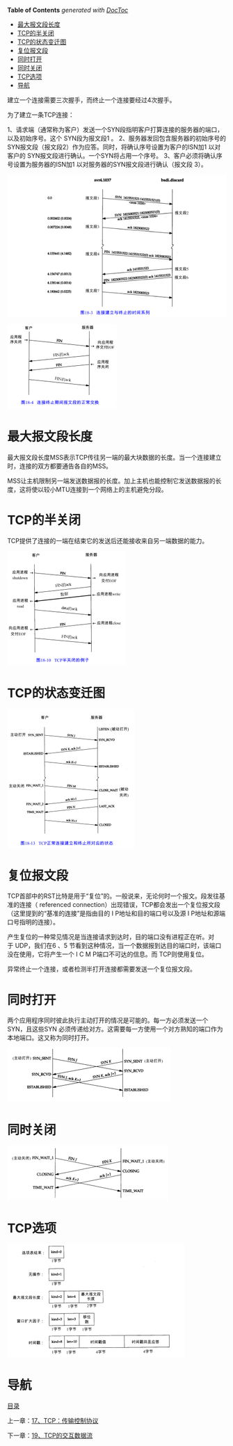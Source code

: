 <!-- START doctoc generated TOC please keep comment here to allow auto update -->
<!-- DON'T EDIT THIS SECTION, INSTEAD RE-RUN doctoc TO UPDATE -->
**Table of Contents**  *generated with [DocToc](https://github.com/thlorenz/doctoc)*

- [最大报文段长度](#%E6%9C%80%E5%A4%A7%E6%8A%A5%E6%96%87%E6%AE%B5%E9%95%BF%E5%BA%A6)
- [TCP的半关闭](#tcp%E7%9A%84%E5%8D%8A%E5%85%B3%E9%97%AD)
- [TCP的状态变迁图](#tcp%E7%9A%84%E7%8A%B6%E6%80%81%E5%8F%98%E8%BF%81%E5%9B%BE)
- [复位报文段](#%E5%A4%8D%E4%BD%8D%E6%8A%A5%E6%96%87%E6%AE%B5)
- [同时打开](#%E5%90%8C%E6%97%B6%E6%89%93%E5%BC%80)
- [同时关闭](#%E5%90%8C%E6%97%B6%E5%85%B3%E9%97%AD)
- [TCP选项](#tcp%E9%80%89%E9%A1%B9)
- [导航](#%E5%AF%BC%E8%88%AA)

<!-- END doctoc generated TOC please keep comment here to allow auto update -->

建立一个连接需要三次握手，而终止一个连接要经过4次握手。

为了建立一条TCP连接：

1、请求端（通常称为客户）发送一个SYN段指明客户打算连接的服务器的端口，以及初始序号。这个 SYN段为报文段1 。
2、服务器发回包含服务器的初始序号的SYN报文段（报文段2）作为应答。同时，将确认序号设置为客户的ISN加1 以对客户的 SYN报文段进行确认。一个SYN将占用一个序号。
3、客户必须将确认序号设置为服务器的ISN加1 以对服务器的SYN报文段进行确认（报文段 3）。

![img](img/chap18/img0.png)

![img](img/chap18/img1.png)

# 最大报文段长度

最大报文段长度MSS表示TCP传往另一端的最大块数据的长度。当一个连接建立时，连接的双方都要通告各自的MSS。

MSS让主机限制另一端发送数据报的长度。加上主机也能控制它发送数据报的长度，这将使以较小MTU连接到一个网络上的主机避免分段。

# TCP的半关闭

TCP提供了连接的一端在结束它的发送后还能接收来自另一端数据的能力。

![img](img/chap18/img2.png)
 

# TCP的状态变迁图

![graphic](img/chap18/img3.png)

# 复位报文段

TCP首部中的RST比特是用于“复位”的。一般说来，无论何时一个报文。段发往基准的连接（ referenced connection）出现错误，TCP都会发出一个复位报文段（这里提到的“基准的连接”是指由目的 I P地址和目的端口号以及源 I P地址和源端口号指明的连接）。

产生复位的一种常见情况是当连接请求到达时，目的端口没有进程正在听。对于 UDP，我们在6 、5 节看到这种情况，当一个数据报到达目的端口时，该端口没在使用，它将产生一个 I C M P端口不可达的信息。而 TCP则使用复位。

异常终止一个连接，或者检测半打开连接都需要发送一个复位报文段。

# 同时打开

两个应用程序同时彼此执行主动打开的情况是可能的。每一方必须发送一个SYN，且这些SYN 必须传递给对方。这需要每一方使用一个对方熟知的端口作为本地端口。这又称为同时打开。

![graphic](img/chap18/img4.png)

# 同时关闭

![graphic](img/chap18/img5.png)

# TCP选项

![graphic](img/chap18/img6.png)

# 导航

[目录](README.md)

上一章：[17、TCP：传输控制协议](17、TCP：传输控制协议.md)

下一章：[19、TCP的交互数据流](19、TCP的交互数据流.md) 
